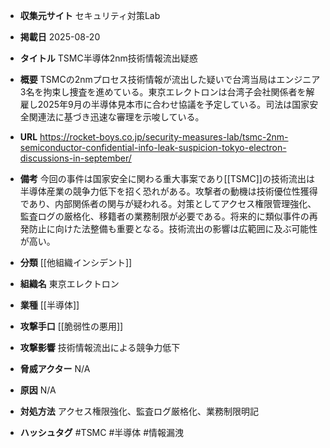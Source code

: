 - **収集元サイト**
セキュリティ対策Lab

- **掲載日**
2025-08-20

- **タイトル**
TSMC半導体2nm技術情報流出疑惑

- **概要**
TSMCの2nmプロセス技術情報が流出した疑いで台湾当局はエンジニア3名を拘束し捜査を進めている。東京エレクトロンは台湾子会社関係者を解雇し2025年9月の半導体見本市に合わせ協議を予定している。司法は国家安全関連法に基づき迅速な審理を示唆している。

- **URL**
https://rocket-boys.co.jp/security-measures-lab/tsmc-2nm-semiconductor-confidential-info-leak-suspicion-tokyo-electron-discussions-in-september/

- **備考**
今回の事件は国家安全に関わる重大事案であり[[TSMC]]の技術流出は半導体産業の競争力低下を招く恐れがある。攻撃者の動機は技術優位性獲得であり、内部関係者の関与が疑われる。対策としてアクセス権限管理強化、監査ログの厳格化、移籍者の業務制限が必要である。将来的に類似事件の再発防止に向けた法整備も重要となる。技術流出の影響は広範囲に及ぶ可能性が高い。

- **分類**
[[他組織インシデント]]

- **組織名**
東京エレクトロン

- **業種**
[[半導体]]

- **攻撃手口**
[[脆弱性の悪用]]

- **攻撃影響**
技術情報流出による競争力低下

- **脅威アクター**
N/A

- **原因**
N/A

- **対処方法**
アクセス権限強化、監査ログ厳格化、業務制限明記

- **ハッシュタグ**
#TSMC #半導体 #情報漏洩
